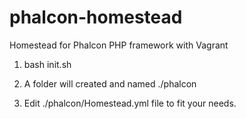 # phalcon-homestead
Homestead for Phalcon PHP framework with Vagrant

1. bash init.sh

2. A folder will created and named ./phalcon

3. Edit ./phalcon/Homestead.yml file to fit your needs.
